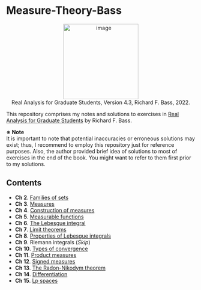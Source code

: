 # Measure-Theory-Bass

<p align = "center">
<img width="200" alt="image" src="https://github.com/leeyngdo/Measure-Theory-Bass/assets/88715406/6c351a48-5cad-4f31-bc77-b62e04a25140"><br>
Real Analysis for Graduate Students, Version 4.3, Richard F. Bass, 2022.
</p>

This repository comprises my notes and solutions to exercises in [Real Analysis for Graduate Students](https://bass.math.uconn.edu/real.html) by Richard F. Bass. <br>

**※ Note** <br>
It is important to note that potential inaccuracies or erroneous solutions may exist; thus, I recommend to employ this repository just for reference purposes. Also, the author provided brief idea of solutions to most of exercises in the end of the book. You might want to refer to them first prior to my solutions. 

## Contents 

* **Ch 2**. [Families of sets](ch02-families-of-sets.pdf)
* **Ch 3**. [Measures](ch03-measures.pdf)
* **Ch 4**. [Construction of measures](ch04-construction-of-measures.pdf)
* **Ch 5**. [Measurable functions](ch05-measurable-functions.pdf)
* **Ch 6**. [The Lebesgue integral](ch06-the-lebesgue-integral.pdf)
* **Ch 7**. [Limit theorems](ch07-limit-theorems.pdf)
* **Ch 8**. [Properties of Lebesgue integrals](ch08-properties-of-lebesgue-integrals.pdf)
* **Ch 9**. Riemann integrals (<em>Skip</em>)
* **Ch 10**. [Types of convergence](ch10-types-of-convergence.pdf)
* **Ch 11**. [Product measures](ch11-product-measures.pdf)
* **Ch 12**. [Signed measures](ch12-signed-measures.pdf)
* **Ch 13**. [The Radon-Nikodym theorem](ch13-the-radon-nikodym-theorem.pdf)
* **Ch 14**. [Differentiation](ch14-differentiation.pdf)
* **Ch 15**. [Lp spaces](ch15-lp-spaces.pdf)
